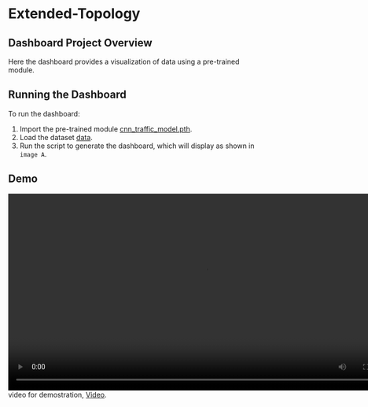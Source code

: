# Extended-Topology

## Dashboard Project Overview
Here the dashboard provides a visualization of data using a pre-trained module.

## Running the Dashboard
To run the dashboard:
1. Import the pre-trained module [cnn_traffic_model.pth](model/cnn_traffic_model.pth).
2. Load the dataset [data](data/packets_per_sec_analysis.csv).
3. Run the script to generate the dashboard, which will display as shown in `image A`.

## Demo
<video src="vedio/vedio.mp4" controls width="800"></video>
video for demostration, [Video](vedio/vedio.mp4).
